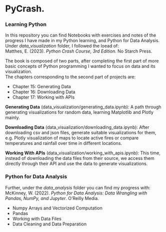 # PyCrash. 
### Learning Python

In this repository you can find Notebooks with exercises and notes of the progress I have made in my Python learning, and Python for Data Analysis.<br>
Under *data_visualization* folder, I followed the loead of:<br>
Matthes, E. (2023). *Python Crash Course, 3rd Edition*. No Starch Press.

The book is composed of two parts, after completing the first part of more basic concepts of Python programming I wanted to focus on data and its visualization.<br>
The chapters corresponding to the second part of projects are:<br>
- Chapter 15: Generating Data
- Chapter 16: Downloading Data
- Chapter 17: Working with APIs

**Generating Data** (data_visualization/generating_data.ipynb): A path through generating visualizations for random data, learning Matplotlib and Plotly mainly.

**Downloading Data** (data_visualization/downloading_data.ipynb): After downloading csv and json files, generate suitable visualizations for them, e.g. Plotly visualization of maps to locate active fires or compare temperatures and rainfall over time in different locations.

**Working With APIs** (data_visualization/working_with_apis.ipynb): This time, instead of downloading the data files from their source, we access them directly through their API and use the data to generate visualizations.

### Python for Data Analysis

Further, under the *data_analysis* folder you can find my progress with:
McKinney, W. (2022). *Python for Data Analysis: Data Wrangling with Pandas, NumPy, and Jupyter*. O’Reilly Media.

- Numpy Arrays and Vectorized Computation
- Pandas
- Working with Data Files
- Data Cleaning and Data Preparation
